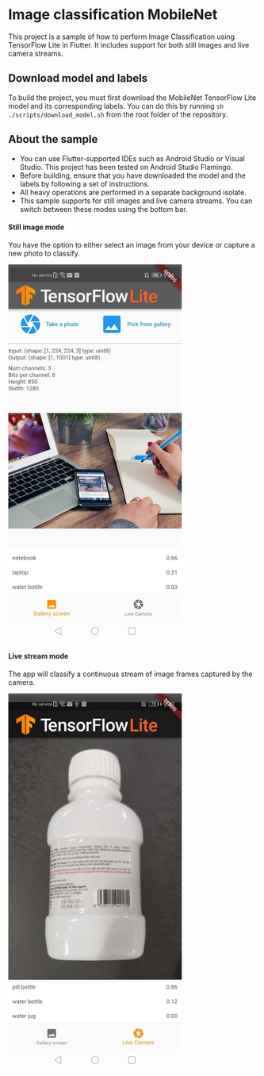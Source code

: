 # Image classification MobileNet

This project is a sample of how to perform Image Classification using
TensorFlow Lite in Flutter. It includes support for both still images and live
camera streams.

## Download model and labels

To build the project, you must first download the MobileNet TensorFlow Lite
model and its corresponding labels. You can do this by
running `sh ./scripts/download_model.sh` from the root folder of the repository.

## About the sample

- You can use Flutter-supported IDEs such as Android Studio or Visual Studio.
  This project has been tested on Android Studio Flamingo.
- Before building, ensure that you have downloaded the model and the labels by
  following a set of instructions.
- All heavy operations are performed in a separate background isolate.
- This sample supports for still images and live camera streams. You can
  switch between these modes using the bottom bar.

#### Still image mode

You have the option to either select an image from your device or capture a new
photo to classify.

![Still image mode](screenshots/still_image.jpg)

#### Live stream mode

The app will classify a continuous stream of image frames captured by the
camera.

![Live stream mode](screenshots/live_stream.jpg)
